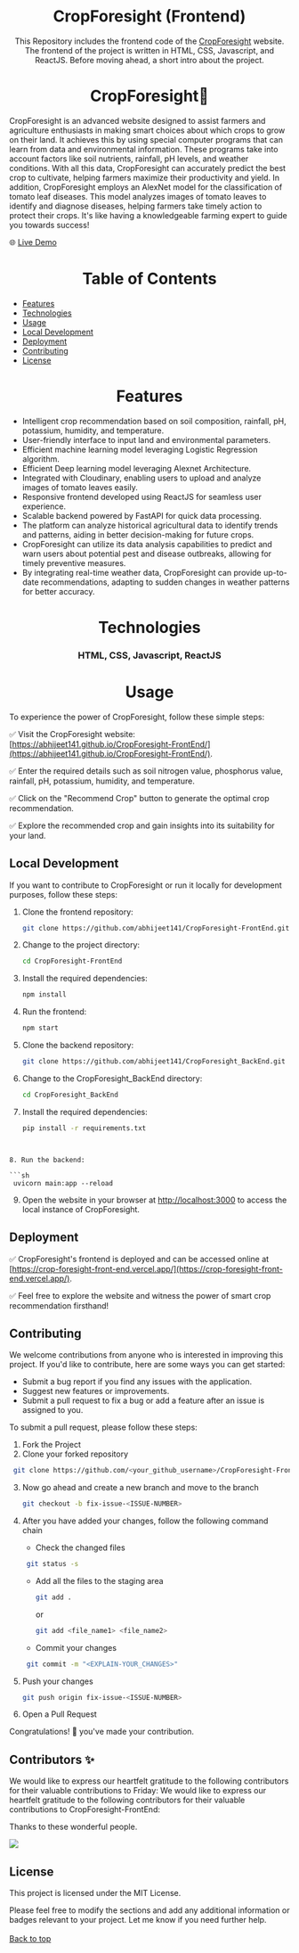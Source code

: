 <h1 align="center" id="top">CropForesight (Frontend)</h1>
<p align="center">This Repository includes the frontend code of the <a href="crop-foresight-front-end.vercel.app" >CropForesight</a> website. The frontend of the project is written in HTML, CSS, Javascript, and ReactJS. Before moving ahead, a short intro about the project.</p>

 <h1 align="center">CropForesight🌾</h1>
CropForesight is an advanced website designed to assist farmers and agriculture enthusiasts in making smart choices about which crops to grow on their land. It achieves this by using special computer programs that can learn from data and environmental information. These programs take into account factors like soil nutrients, rainfall, pH levels, and weather conditions. With all this data, CropForesight can accurately predict the best crop to cultivate, helping farmers maximize their productivity and yield. In addition, CropForesight employs an AlexNet model for the classification of tomato leaf diseases. This model analyzes images of tomato leaves to identify and diagnose diseases, helping farmers take timely action to protect their crops. It's like having a knowledgeable farming expert to guide you towards success!
<br>

🌐 [Live Demo](crop-foresight-front-end.vercel.app)

 <h1 align="center">Table of Contents</h1>

- [Features](#features)
- [Technologies](#technologies)
- [Usage](#usage)
- [Local Development](#local-development)
- [Deployment](#deployment)
- [Contributing](#contributing)
- [License](#license)

<h1 align="center">Features</h1>

- Intelligent crop recommendation based on soil composition, rainfall, pH, potassium, humidity, and temperature.
- User-friendly interface to input land and environmental parameters.
- Efficient machine learning model leveraging Logistic Regression algorithm.
- Efficient Deep learning model leveraging Alexnet Architecture.
- Integrated with Cloudinary, enabling users to upload and analyze images of tomato leaves easily.
- Responsive frontend developed using ReactJS for seamless user experience.
- Scalable backend powered by FastAPI for quick data processing.
- The platform can analyze historical agricultural data to identify trends and patterns, aiding in better decision-making for future crops.
- CropForesight can utilize its data analysis capabilities to predict and warn users about potential pest and disease outbreaks, allowing for timely preventive measures.
- By integrating real-time weather data, CropForesight can provide up-to-date recommendations, adapting to sudden changes in weather patterns for better accuracy.

 <h1 align="center">Technologies</h1>

<h3 align="center">HTML, CSS, Javascript, ReactJS</h3>
 
 <h1 align="center">Usage</h1>

To experience the power of CropForesight, follow these simple steps:

✅ Visit the CropForesight website: [https://abhijeet141.github.io/CropForesight-FrontEnd/](https://abhijeet141.github.io/CropForesight-FrontEnd/).

✅ Enter the required details such as soil nitrogen value, phosphorus value, rainfall, pH, potassium, humidity, and temperature.

✅ Click on the "Recommend Crop" button to generate the optimal crop recommendation.

✅ Explore the recommended crop and gain insights into its suitability for your land.

## Local Development

If you want to contribute to CropForesight or run it locally for development purposes, follow these steps:

1. Clone the frontend repository:

   ```sh
   git clone https://github.com/abhijeet141/CropForesight-FrontEnd.git
   ```

2. Change to the project directory:

   ```sh
   cd CropForesight-FrontEnd
   ```

3. Install the required dependencies:

   ```sh
   npm install
   ```

4. Run the frontend:

   ```sh
   npm start
   ```

5. Clone the backend repository:

   ```sh
   git clone https://github.com/abhijeet141/CropForesight_BackEnd.git
   ```

6. Change to the CropForesight_BackEnd directory:

   ```sh
   cd CropForesight_BackEnd
   ```

7. Install the required dependencies:

   ```sh
   pip install -r requirements.txt
   ```

````


8. Run the backend:

```sh
 uvicorn main:app --reload
````

9. Open the website in your browser at [http://localhost:3000](http://localhost:3000) to access the local instance of CropForesight.

## Deployment

✅ CropForesight's frontend is deployed and can be accessed online at [https://crop-foresight-front-end.vercel.app/](https://crop-foresight-front-end.vercel.app/).

✅ Feel free to explore the website and witness the power of smart crop recommendation firsthand!

## Contributing

We welcome contributions from anyone who is interested in improving this project. If you'd like to contribute, here are some ways you can get started:

- Submit a bug report if you find any issues with the application.
- Suggest new features or improvements.
- Submit a pull request to fix a bug or add a feature after an issue is assigned to you.

To submit a pull request, please follow these steps:

1. Fork the Project
2. Clone your forked repository

```sh
 git clone https://github.com/<your_github_username>/CropForesight-FrontEnd.git
```

3. Now go ahead and create a new branch and move to the branch
   ```sh
   git checkout -b fix-issue-<ISSUE-NUMBER>
   ```
4. After you have added your changes, follow the following command chain

   - Check the changed files

   ```sh
    git status -s
   ```

   - Add all the files to the staging area
     ```sh
     git add .
     ```
     or
     ```sh
     git add <file_name1> <file_name2>
     ```
   - Commit your changes

   ```sh
    git commit -m "<EXPLAIN-YOUR_CHANGES>"
   ```

5. Push your changes
   ```sh
   git push origin fix-issue-<ISSUE-NUMBER>
   ```
6. Open a Pull Request

Congratulations! 🎉 you've made your contribution.

## Contributors ✨

We would like to express our heartfelt gratitude to the following contributors for their valuable contributions to Friday: We would like to express our heartfelt gratitude to the following contributors for their valuable contributions to CropForesight-FrontEnd:

Thanks to these wonderful people.

<a href="https://github.com/abhijeet141/CropForesight-Frontend/graphs/contributors">
    <img src="https://contrib.rocks/image?repo=abhijeet141/CropForesight-Frontend" />
</a>

## License

This project is licensed under the MIT License.

Please feel free to modify the sections and add any additional information or badges relevant to your project. Let me know if you need further help.
<br><br>
<a href="#top">Back to top</a>

</div>
